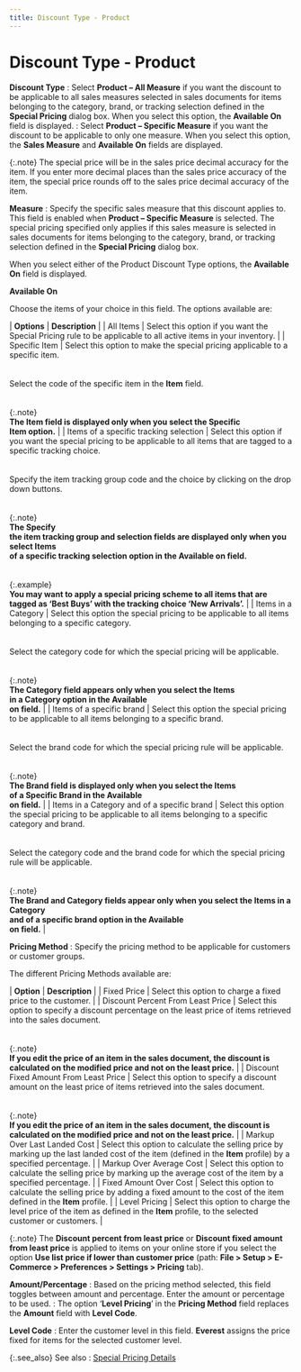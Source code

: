 ```yaml
---
title: Discount Type - Product
---
```


# Discount Type - Product


**Discount Type**
: Select **Product 
 – All Measure** if you want the discount to be applicable to all  sales measures selected in sales documents for items belonging to the  category, brand, or tracking selection defined in the **Special 
 Pricing** dialog box. When you select this option, the **Available 
 On** field is displayed.
: Select **Product 
 – Specific Measure** if you want the discount to be applicable to  only one measure. When you select this option, the **Sales 
 Measure** and **Available On**  fields are displayed.


{:.note}
The special price will be in the sales price  decimal accuracy for the item. If you enter more decimal places than the  sales price accuracy of the item, the special price rounds off to the  sales price decimal accuracy of the item.


**Measure**
: Specify the specific sales measure that this discount  applies to. This field is enabled when **Product 
 – Specific Measure** is selected. The special pricing specified only  applies if this sales measure is selected in sales documents for items  belonging to the category, brand, or tracking selection defined in the  **Special Pricing** dialog box.


When you select either of the Product Discount Type options, the **Available On** field is displayed.


**Available On**


Choose the items of your choice in this field. The options available  are:


| **Options** | **Description** |
| All Items | Select this option if you want the Special Pricing rule  to be applicable to all active items in your inventory. |
| Specific Item | Select this option to make the special pricing applicable  to a specific item.<br/><br/><br/>Select the code of the specific item in the **Item**  field.<br/><br/><br/>{:.note}<br/>**The **Item**  field is displayed only when you select the **Specific <br/> Item** option.** |
| Items of a specific tracking selection | Select this option if you want the special pricing to  be applicable to all items that are tagged to a specific tracking choice.<br/><br/><br/>Specify the item tracking group code and the choice  by clicking on the drop down buttons.<br/><br/><br/>{:.note}<br/>**The **Specify <br/> the item tracking group** and **selection**  fields are displayed only when you select **Items <br/> of a specific tracking selection** option in the **Available**  on field.**<br/><br/><br/>{:.example}<br/>**You may want to apply a special pricing scheme  to all items that are tagged as ‘Best Buys’ with the tracking choice ‘New  Arrivals’.** |
| Items in a Category | Select this option the special pricing to be applicable  to all items belonging to a specific category.<br/><br/><br/>Select the category code for which the special pricing  will be applicable.<br/><br/><br/>{:.note}<br/>**The **Category**  field appears only when you select the **Items <br/> in a Category** option in the **Available <br/> on** field.** |
| Items of a specific brand | Select this option the special pricing to be applicable  to all items belonging to a specific brand.<br/><br/><br/>Select the brand code for which the special pricing  rule will be applicable.<br/><br/><br/>{:.note}<br/>**The **Brand**  field is displayed only when you select the **Items <br/> of a Specific Brand** in the **Available <br/> on** field.** |
| Items in a Category and of a specific brand | Select this option the special pricing to be applicable  to all items belonging to a specific category and brand.<br/><br/><br/>Select the category code and the brand code for which  the special pricing rule will be applicable.<br/><br/><br/>{:.note}<br/>**The **Brand**  and **Category** fields appear only  when you select the **Items in a Category <br/> and of a specific brand** option in the **Available <br/> on** field.** |



**Pricing Method**
: Specify the pricing method to be applicable for  customers or customer groups.


The different Pricing Methods available are:


| **Option** | **Description** |
| Fixed Price | Select this option to charge a fixed price to the customer. |
| Discount Percent From Least Price | Select this option to specify a discount percentage  on the least price of items retrieved into the sales document.<br/><br/><br/>{:.note}<br/>**If you edit the price of an item in the sales  document, the discount is calculated on the modified price and not on  the least price.** |
| Discount Fixed Amount From Least Price | Select this option to specify a discount amount on the  least price of items retrieved into the sales document.<br/><br/><br/>{:.note}<br/>**If you edit the price of an item in the sales  document, the discount is calculated on the modified price and not on  the least price.** |
| Markup Over Last Landed Cost | Select this option to calculate the selling price by  marking up the last landed cost of the item (defined in the **Item**  profile) by a specified percentage. |
| Markup Over Average Cost | Select this option to calculate the selling price by  marking up the average cost of the item by a specified percentage. |
| Fixed Amount Over Cost | Select this option to calculate the selling price by  adding a fixed amount to the cost of the item defined in the **Item**  profile. |
| Level Pricing | Select this option to charge the level price of the  item as defined in the **Item** profile,  to the selected customer or customers. |



{:.note}
The **Discount percent from least price**  or **Discount fixed amount from least price**  is applied to items on your online store if you select the option **Use list price if lower than customer price**  (path: **File &gt; Setup &gt; E-Commerce 
 &gt; Preferences &gt; Settings &gt; Pricing** tab).


**Amount/Percentage**
: Based on the pricing method selected, this field  toggles between amount and percentage. Enter the amount or percentage  to be used.
: The option ‘**Level 
 Pricing**’  in the **Pricing Method** field replaces  the **Amount** field with **Level 
 Code**.


**Level Code**
: Enter the customer level in this field. **Everest**  assigns the price fixed for items for the selected customer level.


{:.see_also}
See also
: [Special  Pricing Details]({{site.mi_baseurl}}/misc/special_pricing_details_section_special_pricing_db.html)
